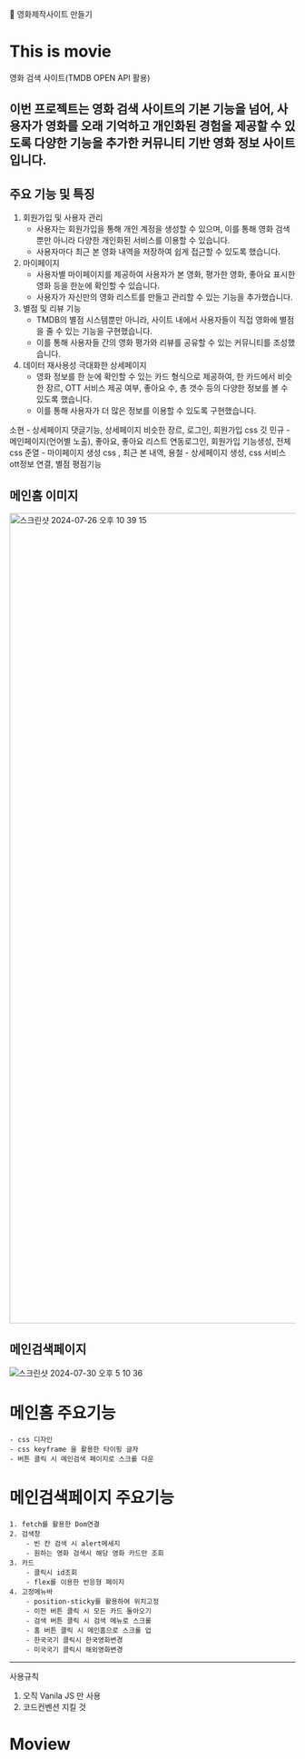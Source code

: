 🌟 영화제작사이트 만들기

# This is movie

영화 검색 사이트(TMDB OPEN API 활용)

## 이번 프로젝트는 영화 검색 사이트의 기본 기능을 넘어, 사용자가 영화를 오래 기억하고 개인화된 경험을 제공할 수 있도록 다양한 기능을 추가한 커뮤니티 기반 영화 정보 사이트입니다.

## 주요 기능 및 특징
1. 회원가입 및 사용자 관리
    * 사용자는 회원가입을 통해 개인 계정을 생성할 수 있으며, 이를 통해 영화 검색뿐만 아니라 다양한 개인화된 서비스를 이용할 수 있습니다.
    * 사용자마다 최근 본 영화 내역을 저장하여 쉽게 접근할 수 있도록 했습니다.
2. 마이페이지
    * 사용자별 마이페이지를 제공하여 사용자가 본 영화, 평가한 영화, 좋아요 표시한 영화 등을 한눈에 확인할 수 있습니다.
    * 사용자가 자신만의 영화 리스트를 만들고 관리할 수 있는 기능을 추가했습니다.
3. 별점 및 리뷰 기능
    * TMDB의 별점 시스템뿐만 아니라, 사이트 내에서 사용자들이 직접 영화에 별점을 줄 수 있는 기능을 구현했습니다.
    * 이를 통해 사용자들 간의 영화 평가와 리뷰를 공유할 수 있는 커뮤니티를 조성했습니다.
4. 데이터 재사용성 극대화한 상세페이지
    * 영화 정보를 한 눈에 확인할 수 있는 카드 형식으로 제공하여, 한 카드에서 비슷한 장르, OTT 서비스 제공 여부, 좋아요 수, 총 갯수 등의 다양한 정보를 볼 수 있도록 했습니다.
    * 이를 통해 사용자가 더 많은 정보를 이용할 수 있도록 구현했습니다.

소현 - 상세페이지 댓글기능, 상세페이지 비슷한 장르,  로그인, 회원가입 css 깃
민규 - 메인페이지(언어별 노출), 좋아요, 좋아요 리스트 연동로그인, 회원가입 기능생성, 전체 css
준열 -  마이페이지 생성 css , 최근 본 내역, 
용철 -  상세페이지 생성, css 서비스 ott정보 연결, 별점 평점기능
## 메인홈 이미지

<img width="1427" alt="스크린샷 2024-07-26 오후 10 39 15" src="https://github.com/user-attachments/assets/f33e1224-0fd3-4564-bdb5-c9564b3e6565">

## 메인검색페이지

![스크린샷 2024-07-30 오후 5 10 36](https://github.com/user-attachments/assets/c34b31c1-1c56-4322-924d-297c0e7738ae)

# 메인홈 주요기능

    - css 디자인
    - css keyframe 을 활용한 타이핑 글자
    - 버튼 클릭 시 메인검색 페이지로 스크롤 다운

# 메인검색페이지 주요기능

    1. fetch를 활용한 Dom연결
    2. 검색창
        - 빈 칸 검색 시 alert메세지
        - 원하는 영화 검색시 해당 영화 카드만 조회
    3. 카드
        - 클릭시 id조회
        - flex를 이용한 반응형 페이지
    4. 고정메뉴바
        - position-sticky를 활용하여 위치고정
        - 이전 버튼 클릭 시 모든 카드 돌아오기
        - 검색 버튼 클릭 시 검색 메뉴로 스크롤
        - 홈 버튼 클릭 시 메인홈으로 스크롤 업
        - 한국국기 클릭시 한국영화변경
        - 미국국기 클릭시 해외영화변경
    
---

사용규칙

1. 오직 Vanila JS 만 사용
2. 코드컨벤션 지킬 것


# Moview
